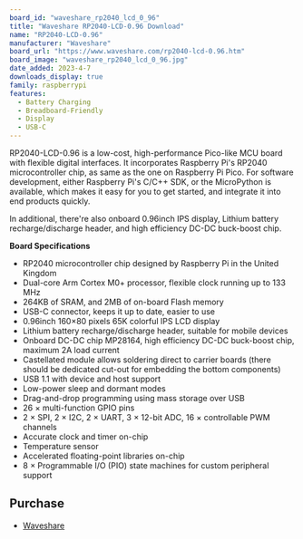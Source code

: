 ```yaml
---
board_id: "waveshare_rp2040_lcd_0_96"
title: "Waveshare RP2040-LCD-0.96 Download"
name: "RP2040-LCD-0.96"
manufacturer: "Waveshare"
board_url: "https://www.waveshare.com/rp2040-lcd-0.96.htm"
board_image: "waveshare_rp2040_lcd_0_96.jpg"
date_added: 2023-4-7
downloads_display: true
family: raspberrypi
features:
  - Battery Charging
  - Breadboard-Friendly
  - Display
  - USB-C
---
```


RP2040-LCD-0.96 is a low-cost, high-performance Pico-like MCU board with flexible digital interfaces. It incorporates Raspberry Pi's RP2040 microcontroller chip, as same as the one on Raspberry Pi Pico. For software development, either Raspberry Pi's C/C++ SDK, or the MicroPython is available, which makes it easy for you to get started, and integrate it into end products quickly.

In additional, there're also onboard 0.96inch IPS display, Lithium battery recharge/discharge header, and high efficiency DC-DC buck-boost chip.

**Board Specifications**
- RP2040 microcontroller chip designed by Raspberry Pi in the United Kingdom
- Dual-core Arm Cortex M0+ processor, flexible clock running up to 133 MHz
- 264KB of SRAM, and 2MB of on-board Flash memory
- USB-C connector, keeps it up to date, easier to use
- 0.96inch 160×80 pixels 65K colorful IPS LCD display
- Lithium battery recharge/discharge header, suitable for mobile devices
- Onboard DC-DC chip MP28164, high efficiency DC-DC buck-boost chip, maximum 2A load current
- Castellated module allows soldering direct to carrier boards (there should be dedicated cut-out for embedding the bottom components)
- USB 1.1 with device and host support
- Low-power sleep and dormant modes
- Drag-and-drop programming using mass storage over USB
- 26 × multi-function GPIO pins
- 2 × SPI, 2 × I2C, 2 × UART, 3 × 12-bit ADC, 16 × controllable PWM channels
- Accurate clock and timer on-chip
- Temperature sensor
- Accelerated floating-point libraries on-chip
- 8 × Programmable I/O (PIO) state machines for custom peripheral support

## Purchase
* [Waveshare](https://www.waveshare.com/rp2040-lcd-0.96.htm)
